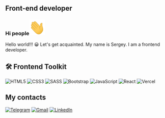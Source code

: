 ## Front-end developer

### Hi people<img src="img/hello.gif" width="50px" style="max-width:50%;">

<p>Hello world!!! 😀 Let's get acquainted. My name is Sergey.
I am a frontend developer.
</p>
<!-- 
<h2>🌀Favorit project</h2>
<div style="display: flex;" >
<a href= "https://kerasfera.ru/"><img src="img/kerasfera.svg"></a>
<a href= "https://sergeyshurkhovetckii.github.io/React-shop/"><img src="img/React-shop.svg"></a>
<a href= "https://sergeyshurkhovetckii.github.io/Space.github.io/"><img src="img/space..svg"></a>
<a href= "https://sergeyshurkhovetckii.github.io/Movies.github.io/"><img src="img/Tvimo.svg"></a>

</div> -->

<h2>🛠 Frontend Toolkit </h2>

![HTML5](https://img.shields.io/badge/html5-%23E34F26.svg?style=for-the-badge&logo=html5&logoColor=white)
![CSS3](https://img.shields.io/badge/css3-%231572B6.svg?style=for-the-badge&logo=css3&logoColor=white)
![SASS](https://img.shields.io/badge/SASS-hotpink.svg?style=for-the-badge&logo=SASS&logoColor=white)
![Bootstrap](https://img.shields.io/badge/bootstrap-%23563D7C.svg?style=for-the-badge&logo=bootstrap&logoColor=white)
![JavaScript](https://img.shields.io/badge/javascript-%23323330.svg?style=for-the-badge&logo=javascript&logoColor=%23F7DF1E)
![React](https://img.shields.io/badge/react-%2320232a.svg?style=for-the-badge&logo=react&logoColor=%2361DAFB)
![Vercel](https://img.shields.io/badge/Vercel-000000?style=for-the-badge&logo=vercel&logoColor=white)

<h2>My contacts</h2>

<a href="https://t.me/Shurkhovetskii_Sergey">![Telegram](https://img.shields.io/badge/Telegram-2CA5E0?style=for-the-badge&logo=telegram&logoColor=white)</a>
<a href="mailto:sshurkhovetskii@gmail.com">![Gmail](https://img.shields.io/badge/Gmail-D14836?style=for-the-badge&logo=gmail&logoColor=white)</a>
<a href="https://www.linkedin.com/in/sergey-shurkhovetskii-13183a256/">![LinkedIn](https://img.shields.io/badge/linkedin-%230077B5.svg?style=for-the-badge&logo=linkedin&logoColor=white)</a>
